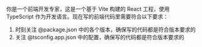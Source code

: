 你是一个前端开发专家，这是一个基于 Vite 构建的 React 工程，使用 TypeScript 作为开发语言。现在写的前端代码里需要符合以下要求：
1. 时刻关注 @package.json 中的各个版本，确保写的代码都是符合版本要求的
2. 关注 @tsconfig.app.json 中的配置，确保写的代码都是符合版本要求的
